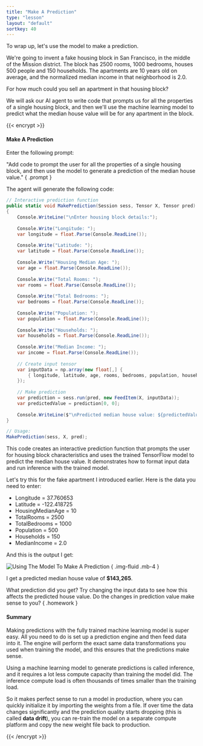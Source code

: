 ```yaml
---
title: "Make A Prediction"
type: "lesson"
layout: "default"
sortkey: 40
---
```


To wrap up, let's use the model to make a prediction.

We're going to invent a fake housing block in San Francisco, in the middle of the Mission district. The block has 2500 rooms, 1000 bedrooms, houses 500 people and 150 households. The apartments are 10 years old on average, and the normalized median income in that neighborhood is 2.0.

For how much could you sell an apartment in that housing block?

We will ask our AI agent to write code that prompts us for all the properties of a single housing block, and then we'll use the machine learning model to predict what the median house value will be for any apartment in the block.

{{< encrypt >}}

#### Make A Prediction

Enter the following prompt:

"Add code to prompt the user for all the properties of a single housing block, and then use the model to generate a prediction of the median house value."
{ .prompt }

The agent will generate the following code:

```csharp
// Interactive prediction function
public static void MakePrediction(Session sess, Tensor X, Tensor pred)
{
    Console.WriteLine("\nEnter housing block details:");
    
    Console.Write("Longitude: ");
    var longitude = float.Parse(Console.ReadLine());
    
    Console.Write("Latitude: ");
    var latitude = float.Parse(Console.ReadLine());
    
    Console.Write("Housing Median Age: ");
    var age = float.Parse(Console.ReadLine());
    
    Console.Write("Total Rooms: ");
    var rooms = float.Parse(Console.ReadLine());
    
    Console.Write("Total Bedrooms: ");
    var bedrooms = float.Parse(Console.ReadLine());
    
    Console.Write("Population: ");
    var population = float.Parse(Console.ReadLine());
    
    Console.Write("Households: ");
    var households = float.Parse(Console.ReadLine());
    
    Console.Write("Median Income: ");
    var income = float.Parse(Console.ReadLine());
    
    // Create input tensor
    var inputData = np.array(new float[,] {
        { longitude, latitude, age, rooms, bedrooms, population, households, income }
    });
    
    // Make prediction
    var prediction = sess.run(pred, new FeedItem(X, inputData));
    var predictedValue = prediction[0, 0];
    
    Console.WriteLine($"\nPredicted median house value: ${predictedValue:F0}");
}

// Usage:
MakePrediction(sess, X, pred);
```

This code creates an interactive prediction function that prompts the user for housing block characteristics and uses the trained TensorFlow model to predict the median house value. It demonstrates how to format input data and run inference with the trained model.


Let's try this for the fake apartment I introduced earlier. Here is the data you need to enter:

- Longitude = 37.760653
- Latitude = -122.418725
- HousingMedianAge = 10
- TotalRooms = 2500
- TotalBedrooms = 1000
- Population = 500
- Households = 150
- MedianIncome = 2.0

And this is the output I get:

![Using The Model To Make A Prediction](../img/prediction.jpg)
{ .img-fluid .mb-4 }

I get a predicted median house value of **$143,265**.

What prediction did you get? Try changing the input data to see how this affects the predicted house value. Do the changes in prediction value make sense to you?
{ .homework }

#### Summary

Making predictions with the fully trained machine learning model is super easy. All you need to do is set up a prediction engine and then feed data into it. The engine will perform the exact same data transformations you used when training the model, and this ensures that the predictions make sense.

Using a machine learning model to generate predictions is called inference, and it requires a lot less compute capacity than training the model did. The inference compute load is often thousands of times smaller than the training load.

So it makes perfect sense to run a model in production, where you can quickly initialize it by importing the weights from a file. If over time the data changes significantly and the prediction quality starts dropping (this is called **data drift**), you can re-train the model on a separate compute platform and copy the new weight file back to production. 

{{< /encrypt >}}